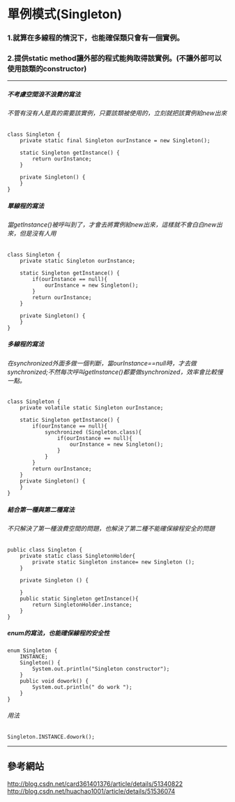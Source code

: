 # 單例模式(Singleton)
### 1.就算在多線程的情況下，也能確保類只會有一個實例。

### 2.提供static method讓外部的程式能夠取得該實例。(不讓外部可以使用該類的constructor)
--------------------------------------
##### 不考慮空間浪不浪費的寫法
###### 不管有沒有人是真的需要該實例，只要該類被使用的，立刻就把該實例給new出來
    class Singleton {
        private static final Singleton ourInstance = new Singleton();
    
        static Singleton getInstance() {
            return ourInstance;
        }
    
        private Singleton() {
        }
    }

##### 單線程的寫法
###### 當getInstance()被呼叫到了，才會去將實例給new出來，這樣就不會白白new出來，但是沒有人用
    class Singleton {
        private static Singleton ourInstance;
    
        static Singleton getInstance() {
            if(ourInstance == null){
                ourInstance = new Singleton();
            }
            return ourInstance;
        }
    
        private Singleton() {
        }
    }
    
##### 多線程的寫法
###### 在synchronized外面多做一個判斷，當ourInstance==null時，才去做synchronized;不然每次呼叫getInstance()都要做synchronized，效率會比較慢一點。
    class Singleton {
        private volatile static Singleton ourInstance;
    
        static Singleton getInstance() {
            if(ourInstance == null){
                synchronized (Singleton.class){
                    if(ourInstance == null){
                        ourInstance = new Singleton();
                    }
                }
            }
            return ourInstance;
        }
        private Singleton() {
        }
    }

##### 結合第一種與第二種寫法
###### 不只解決了第一種浪費空間的問題，也解決了第二種不能確保線程安全的問題
    public class Singleton {
        private static class SingletonHolder{
            private static Singleton instance= new Singleton ();
        }
    
        private Singleton () {
    
        }
        public static Singleton getInstance(){
            return SingletonHolder.instance;
        }
    }
  
##### enum的寫法，也能確保線程的安全性
    enum Singleton {
        INSTANCE;
        Singleton() {
            System.out.println("Singleton constructor");
        }
        public void dowork() {
            System.out.println(" do work ");
        }
    }
###### 用法  
    Singleton.INSTANCE.dowork();
    
------------------------------------
##  參考網站
http://blog.csdn.net/card361401376/article/details/51340822
http://blog.csdn.net/huachao1001/article/details/51536074
